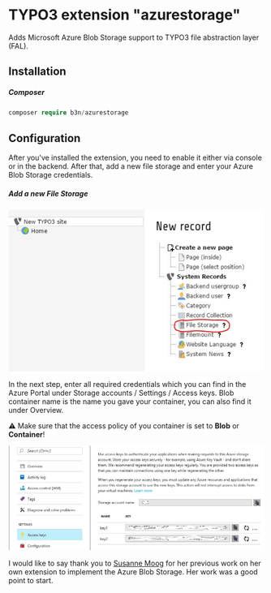 # TYPO3 extension "azurestorage"
Adds Microsoft Azure Blob Storage support to TYPO3 file abstraction layer (FAL).

## Installation
##### Composer 
```php
composer require b3n/azurestorage
```
## Configuration
After you've installed the extension, you need to enable it either via console 
or in the backend. After that, add a new file storage and enter your Azure Blob 
Storage credentials.

##### Add a new File Storage
![screenshot-installer](https://raw.githubusercontent.com/benjaminhirsch/benjaminhirsch.github.io/master/repository-assets/azure-storage-add-new-file-storage.jpg)

In the next step, enter all required credentials which you can find in the Azure 
Portal under Storage accounts / Settings / Access keys. Blob container name is the 
name you gave your container, you can also find it under Overview.

:warning: Make sure that the access policy of you container is set to **Blob** or **Container**!

![screenshot-installer](https://raw.githubusercontent.com/benjaminhirsch/benjaminhirsch.github.io/master/repository-assets/azure-storage-credentials.jpg)


I would like to say thank you  to [Susanne Moog](https://github.com/psychomieze) 
for her previous work on her own extension to implement the Azure Blob Storage. 
Her work was a good point to start.
